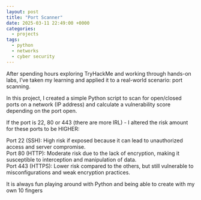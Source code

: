 ```yaml
---
layout: post
title: "Port Scanner"
date: 2025-03-11 22:49:00 +0000
categories:
  - projects
tags:
  - python
  - networks
  - cyber security
---
```


After spending hours exploring TryHackMe and working through hands-on labs, I’ve taken my learning and applied it to a real-world scenario: port scanning. 

In this project, I created a simple Python script to scan for open/closed ports on a network (IP address) and calculate a vulnerability score depending on the port open.

If the port is 22, 80 or 443 (there are more IRL) - I altered the risk amount for these ports to be HIGHER:

Port 22 (SSH): High risk if exposed because it can lead to unauthorized access and server compromise. <br>
Port 80 (HTTP): Moderate risk due to the lack of encryption, making it susceptible to interception and manipulation of data. <br>
Port 443 (HTTPS): Lower risk compared to the others, but still vulnerable to misconfigurations and weak encryption practices.


It is always fun playing around with Python and being able to create with my own 10 fingers 
